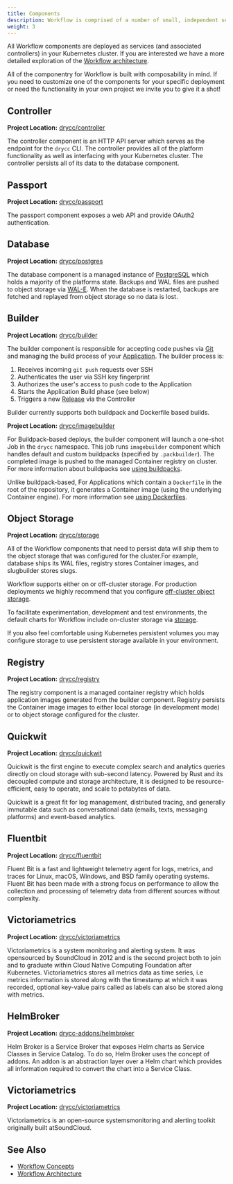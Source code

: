 ```yaml
---
title: Components
description: Workflow is comprised of a number of small, independent services that combine to create a distributed CaaS.
weight: 3
---
```


All Workflow components are deployed as services (and associated controllers) in your Kubernetes cluster.
If you are interested we have a more detailed exploration of the [Workflow architecture][architecture].

All of the componentry for Workflow is built with composability in mind. If you
need to customize one of the components for your specific deployment or need
the functionality in your own project we invite you to give it a shot!

## Controller

**Project Location:** [drycc/controller](https://github.com/drycc/controller)

The controller component is an HTTP API server which serves as the endpoint for
the `drycc` CLI. The controller provides all of the platform functionality as
well as interfacing with your Kubernetes cluster. The controller persists all
of its data to the database component.

## Passport

**Project Location:** [drycc/passport](https://github.com/drycc/passport)

The passport component exposes a web API and provide OAuth2 authentication.

## Database

**Project Location:** [drycc/postgres](https://github.com/drycc/postgres)

The database component is a managed instance of [PostgreSQL][] which holds a
majority of the platforms state. Backups and WAL files are pushed to object
storage via [WAL-E][]. When the database is restarted, backups are fetched and
replayed from object storage so no data is lost.

## Builder

**Project Location:** [drycc/builder](https://github.com/drycc/builder)


The builder component is responsible for accepting code pushes via [Git][] and
managing the build process of your [Application][]. The builder process is:

1. Receives incoming `git push` requests over SSH
2. Authenticates the user via SSH key fingerprint
3. Authorizes the user's access to push code to the Application
4. Starts the Application Build phase (see below)
5. Triggers a new [Release][] via the Controller

Builder currently supports both buildpack and Dockerfile based builds.

**Project Location:** [drycc/imagebuilder](https://github.com/drycc/imagebuilder)

For Buildpack-based deploys, the builder component will launch a one-shot Job
in the `drycc` namespace. This job runs `imagebuilder` component which handles
default and custom buildpacks (specified by `.packbuilder`). The completed image
is pushed to the managed Container registry on cluster. For more information
about buildpacks see [using buildpacks][using-buildpacks].

Unlike buildpack-based, For Applications which contain a `Dockerfile` in the root
of the repository, it generates a Container image (using the underlying Container engine).
For more information see [using Dockerfiles][using-dockerfiles].

## Object Storage

**Project Location:** [drycc/storage](https://github.com/drycc/storage)

All of the Workflow components that need to persist data will ship them to the
object storage that was configured for the cluster.For example, database ships
its WAL files, registry stores Container images, and slugbuilder stores slugs.

Workflow supports either on or off-cluster storage. For production deployments
we highly recommend that you configure [off-cluster object storage][configure-objectstorage].

To facilitate experimentation, development and test environments, the default charts for
Workflow include on-cluster storage via [storage](https://github.com/drycc/storage).

If you also feel comfortable using Kubernetes persistent volumes you may
configure storage to use persistent storage available in your environment.

## Registry

**Project Location:** [drycc/registry](https://github.com/drycc/registry)

The registry component is a managed container registry which holds application
images generated from the builder component. Registry persists the Container image
images to either local storage (in development mode) or to object storage
configured for the cluster.

## Quickwit

**Project Location:** [drycc/quickwit](https://github.com/drycc/quickwit)

Quickwit is the first engine to execute complex search and analytics queries directly on cloud storage with 
sub-second latency. Powered by Rust and its decoupled compute and storage architecture, it is designed to 
be resource-efficient, easy to operate, and scale to petabytes of data.

Quickwit is a great fit for log management, distributed tracing, and generally immutable data such as 
conversational data (emails, texts, messaging platforms) and event-based analytics.

## Fluentbit

**Project Location:** [drycc/fluentbit](https://github.com/drycc/fluentbit)

Fluent Bit is a fast and lightweight telemetry agent for logs, metrics, and traces for Linux, macOS, Windows, 
and BSD family operating systems. Fluent Bit has been made with a strong focus on performance to allow the 
collection and processing of telemetry data from different sources without complexity.


## Victoriametrics

**Project Location:** [drycc/victoriametrics](https://github.com/drycc/victoriametrics)

Victoriametrics is a system monitoring and alerting system. It was opensourced by SoundCloud in 2012 and is
the second project both to join and to graduate within Cloud Native Computing Foundation after Kubernetes.
Victoriametrics stores all metrics data as time series, i.e metrics information is stored along with the
timestamp at which it was recorded, optional key-value pairs called as labels can also be stored along
with metrics.

## HelmBroker

**Project Location:** [drycc-addons/helmbroker](https://github.com/drycc-addons/helmbroker)

Helm Broker is a Service Broker that exposes Helm charts as Service Classes in Service Catalog.
To do so, Helm Broker uses the concept of addons. An addon is an abstraction layer over a Helm chart
which provides all information required to convert the chart into a Service Class.

## Victoriametrics

**Project Location:** [drycc/victoriametrics](https://github.com/drycc/victoriametrics)

Victoriametrics is an open-source systemsmonitoring and alerting toolkit originally built atSoundCloud.

## See Also

* [Workflow Concepts][concepts]
* [Workflow Architecture][architecture]

[Application]: ../reference-guide/terms.md#application
[Config]: ../reference-guide/terms.md#config
[Git]: http://git-scm.com/
[Nginx]: http://nginx.org/
[PostgreSQL]: http://www.postgresql.org/
[WAL-E]: https://github.com/wal-e/wal-e
[architecture]: architecture.md
[concepts]: concepts.md
[configure-objectstorage]: ../installing-workflow/configuring-object-storage.md
[release]: ../reference-guide/terms.md#release
[using-buildpacks]: ../applications/using-buildpacks.md
[using-dockerfiles]: ../applications/using-dockerfiles.md

